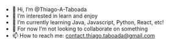 - 👋 Hi, I’m @Thiago-A-Taboada
- 👀 I’m interested in learn and enjoy
- 🌱 I’m currently learning Java, Javascript, Python, React, etc!
- 💞️ For now I’m not looking to collaborate on something
- 📫 How to reach me: contact.thiago.taboada@gmail.com

<!---
Thiago-A-Taboada/Thiago-A-Taboada is a ✨ special ✨ repository because its `README.md` (this file) appears on your GitHub profile.
You can click the Preview link to take a look at your changes.
--->

